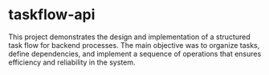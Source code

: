# taskflow-api
This project demonstrates the design and implementation of a structured task flow for backend processes. The main objective was to organize tasks, define dependencies, and implement a sequence of operations that ensures efficiency and reliability in the system.
